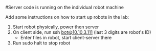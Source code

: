 #Server code is running on the individual robot machine

Add some instructions on how to start up robots in the lab:
1. Start robot physically, power then server
2. On client side, run ssh bot@10.10.3.111 (last 3 digits are robot's ID)
    - Enter files in robot, start client-server there
3. Run sudo halt to stop robot 
